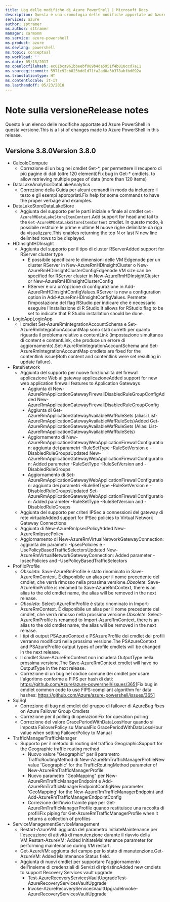 ```yaml
---
title: Log delle modifiche di Azure PowerShell | Microsoft Docs
description: Questa è una cronologia delle modifiche apportate ad Azure PowerShell nella versione più recente.
services: azure
author: sptramer
ms.author: sttramer
manager: carmonm
ms.service: azure-powershell
ms.product: azure
ms.devlang: powershell
ms.topic: conceptual
ms.workload: ''
ms.date: 05/18/2017
ms.openlocfilehash: ec01bca961bbeebf089b4da5951f4b810ccd7a11
ms.sourcegitcommit: 5971c92cb023bdd1d71fa2ad0a3b378abfbd092a
ms.translationtype: HT
ms.contentlocale: it-IT
ms.lasthandoff: 05/23/2018
---
```

# <a name="release-notes"></a><span data-ttu-id="a50ab-103">Note sulla versione</span><span class="sxs-lookup"><span data-stu-id="a50ab-103">Release notes</span></span>

<span data-ttu-id="a50ab-104">Questo è un elenco delle modifiche apportate ad Azure PowerShell in questa versione.</span><span class="sxs-lookup"><span data-stu-id="a50ab-104">This is a list of changes made to Azure PowerShell in this release.</span></span>

## <a name="version-380"></a><span data-ttu-id="a50ab-105">Versione 3.8.0</span><span class="sxs-lookup"><span data-stu-id="a50ab-105">Version 3.8.0</span></span>
* <span data-ttu-id="a50ab-106">Calcolo</span><span class="sxs-lookup"><span data-stu-id="a50ab-106">Compute</span></span>
  - <span data-ttu-id="a50ab-107">Correzione di un bug nei cmdlet Get-\*, per permettere il recupero di più pagine di dati (oltre 120 elementi)</span><span class="sxs-lookup"><span data-stu-id="a50ab-107">Fix bug in Get-\* cmdlets, to allow retrieving multiple pages of data (more than 120 items)</span></span>
* <span data-ttu-id="a50ab-108">DataLakeAnalytics</span><span class="sxs-lookup"><span data-stu-id="a50ab-108">DataLakeAnalytics</span></span>
  - <span data-ttu-id="a50ab-109">Correzione della Guida per alcuni comandi in modo da includere il testo e gli esempi appropriati.</span><span class="sxs-lookup"><span data-stu-id="a50ab-109">Fix help for some commands to have the proper verbage and examples.</span></span>
* <span data-ttu-id="a50ab-110">DataLakeStore</span><span class="sxs-lookup"><span data-stu-id="a50ab-110">DataLakeStore</span></span>
  - <span data-ttu-id="a50ab-111">Aggiunta del supporto per le parti iniziale e finale al cmdlet `Get-AzureRMDataLakeStoreItemContent`.</span><span class="sxs-lookup"><span data-stu-id="a50ab-111">Add support for head and tail to the `Get-AzureRMDataLakeStoreItemContent` cmdlet.</span></span> <span data-ttu-id="a50ab-112">In questo modo, è possibile restituire le prime e ultime N nuove righe delimitate da riga da visualizzare.</span><span class="sxs-lookup"><span data-stu-id="a50ab-112">This enables returning the top N or last N new line delimited rows to be displayed.</span></span>
* <span data-ttu-id="a50ab-113">HDInsight</span><span class="sxs-lookup"><span data-stu-id="a50ab-113">HDInsight</span></span>
  - <span data-ttu-id="a50ab-114">Aggiunta del supporto per il tipo di cluster RServer</span><span class="sxs-lookup"><span data-stu-id="a50ab-114">Added support for RServer cluster type</span></span>
    + <span data-ttu-id="a50ab-115">È possibile specificare le dimensioni delle VM Edgenode per un cluster RServer in New-AzureRmHDInsightCluster o New-AzureRmHDInsightClusterConfig</span><span class="sxs-lookup"><span data-stu-id="a50ab-115">Edgenode VM size can be specified for RServer cluster in New-AzureRmHDInsightCluster or New-AzureRmHDInsightClusterConfig</span></span>
    + <span data-ttu-id="a50ab-116">RServer è ora un'opzione di configurazione in Add-AzureRmHDInsightConfigValues.</span><span class="sxs-lookup"><span data-stu-id="a50ab-116">RServer is now a configuration option in Add-AzureRmHDInsightConfigValues.</span></span> <span data-ttu-id="a50ab-117">Permette l'impostazione del flag RStudio per indicare che è necessario eseguire l'installazione di R Studio.</span><span class="sxs-lookup"><span data-stu-id="a50ab-117">It allows for RStudio flag to be set to indicate that R Studio installation should be done.</span></span>
* <span data-ttu-id="a50ab-118">LogicApp</span><span class="sxs-lookup"><span data-stu-id="a50ab-118">LogicApp</span></span>
  - <span data-ttu-id="a50ab-119">I cmdlet Set-AzureRmIntegrationAccountSchema e Set-AzureRmIntegrationAccountMap sono stati corretti per quanto riguarda il problema relativo a contentLink (impostazione simultanea di content e contentLink, che produce un errore di aggiornamento).</span><span class="sxs-lookup"><span data-stu-id="a50ab-119">Set-AzureRmIntegrationAccountSchema and Set-AzureRmIntegrationAccountMap cmdlets are fixed for the contentlink issue(Both content and contentlink were set resulting in update failure).</span></span>
* <span data-ttu-id="a50ab-120">Rete</span><span class="sxs-lookup"><span data-stu-id="a50ab-120">Network</span></span>
  - <span data-ttu-id="a50ab-121">Aggiunta del supporto per nuove funzionalità del firewall applicazione Web ai gateway applicazione</span><span class="sxs-lookup"><span data-stu-id="a50ab-121">Added support for new web application firewall features to Application Gateways</span></span>
    + <span data-ttu-id="a50ab-122">Aggiunta di New-AzureRmApplicationGatewayFirewallDisabledRuleGroupConfig</span><span class="sxs-lookup"><span data-stu-id="a50ab-122">Added New-AzureRmApplicationGatewayFirewallDisabledRuleGroupConfig</span></span>
    + <span data-ttu-id="a50ab-123">Aggiunta di Get-AzureRmApplicationGatewayAvailableWafRuleSets (alias: List-AzureRmApplicationGatewayAvailableWafRuleSets)</span><span class="sxs-lookup"><span data-stu-id="a50ab-123">Added Get-AzureRmApplicationGatewayAvailableWafRuleSets (Alias: List-AzureRmApplicationGatewayAvailableWafRuleSets)</span></span>
    + <span data-ttu-id="a50ab-124">Aggiornamento di New-AzureRmApplicationGatewayWebApplicationFirewallConfiguration: aggiunta dei parametri -RuleSetType -RuleSetVersion e -DisabledRuleGroups</span><span class="sxs-lookup"><span data-stu-id="a50ab-124">Updated New-AzureRmApplicationGatewayWebApplicationFirewallConfiguration: Added parameter -RuleSetType -RuleSetVersion and -DisabledRuleGroups</span></span>
    + <span data-ttu-id="a50ab-125">Aggiornamento di Set-AzureRmApplicationGatewayWebApplicationFirewallConfiguration: aggiunta dei parametri -RuleSetType -RuleSetVersion e -DisabledRuleGroups</span><span class="sxs-lookup"><span data-stu-id="a50ab-125">Updated Set-AzureRmApplicationGatewayWebApplicationFirewallConfiguration: Added parameter -RuleSetType -RuleSetVersion and -DisabledRuleGroups</span></span>
  - <span data-ttu-id="a50ab-126">Aggiunta del supporto per criteri IPSec a connessioni del gateway di rete virtuale</span><span class="sxs-lookup"><span data-stu-id="a50ab-126">Added support for IPSec policies to Virtual Network Gateway Connections</span></span>
  - <span data-ttu-id="a50ab-127">Aggiunta di New-AzureRmIpsecPolicy</span><span class="sxs-lookup"><span data-stu-id="a50ab-127">Added New-AzureRmIpsecPolicy</span></span>
  - <span data-ttu-id="a50ab-128">Aggiornamento di New-AzureRmVirtualNetworkGatewayConnection: aggiunta dei parametri -IpsecPolicies e -UsePolicyBasedTrafficSelectors</span><span class="sxs-lookup"><span data-stu-id="a50ab-128">Updated New-AzureRmVirtualNetworkGatewayConnection: Added parameter -IpsecPolicies and -UsePolicyBasedTrafficSelectors</span></span>
* <span data-ttu-id="a50ab-129">Profilo</span><span class="sxs-lookup"><span data-stu-id="a50ab-129">Profile</span></span>
  - <span data-ttu-id="a50ab-130">*Obsoleto*: Save-AzureRmProfile è stato rinominato in Save-AzureRmContext. È disponibile un alias per il nome precedente del cmdlet, che verrà rimosso nella prossima versione.</span><span class="sxs-lookup"><span data-stu-id="a50ab-130">*Obsolete*: Save-AzureRmProfile is renamed to Save-AzureRmContext, there is an alias to the old cmdlet name, the alias will be removed in the next release.</span></span>
  - <span data-ttu-id="a50ab-131">*Obsoleto*: Select-AzureRmProfile è stato rinominato in Import-AzureRmContext. È disponibile un alias per il nome precedente del cmdlet, che verrà rimosso nella prossima versione.</span><span class="sxs-lookup"><span data-stu-id="a50ab-131">*Obsolete*: Select-AzureRmProfile is renamed to Import-AzureRmContext, there is an alias to the old cmdlet name, the alias will be removed in the next release.</span></span>
  - <span data-ttu-id="a50ab-132">I tipi di output PSAzureContext e PSAzureProfile dei cmdlet dei profili verranno modificati nella prossima versione.</span><span class="sxs-lookup"><span data-stu-id="a50ab-132">The PSAzureContext and PSAzureProfile output types of profile cmdlets will be changed in the next release.</span></span>
  - <span data-ttu-id="a50ab-133">Il cmdlet Save-AzureRmContext non includerà OutputType nella prossima versione.</span><span class="sxs-lookup"><span data-stu-id="a50ab-133">The Save-AzureRmContext cmdlet will have no OutputType in the next release.</span></span>
  - <span data-ttu-id="a50ab-134">Correzione di un bug nel codice comune dei cmdlet per usare l'algoritmo conforme a FIPS per hash di dati: https://github.com/Azure/azure-powershell/issues/3651</span><span class="sxs-lookup"><span data-stu-id="a50ab-134">Fix bug in cmdlet common code to use FIPS-compliant algorithm for data hashes: https://github.com/Azure/azure-powershell/issues/3651</span></span>
* <span data-ttu-id="a50ab-135">Sql</span><span class="sxs-lookup"><span data-stu-id="a50ab-135">Sql</span></span>
  - <span data-ttu-id="a50ab-136">Correzione di bug nei cmdlet del gruppo di failover di Azure</span><span class="sxs-lookup"><span data-stu-id="a50ab-136">Bug fixes on Azure Failover Group Cmdlets</span></span>
  - <span data-ttu-id="a50ab-137">Correzione per il polling di operazioni</span><span class="sxs-lookup"><span data-stu-id="a50ab-137">Fix for operation polling</span></span>
  - <span data-ttu-id="a50ab-138">Correzione del valore GracePeriodWithDataLossHour quando si imposta FailoverPolicy su Manual</span><span class="sxs-lookup"><span data-stu-id="a50ab-138">Fix GracePeriodWithDataLossHour value when setting FailoverPolicy to Manual</span></span>
* <span data-ttu-id="a50ab-139">TrafficManager</span><span class="sxs-lookup"><span data-stu-id="a50ab-139">TrafficManager</span></span>
  - <span data-ttu-id="a50ab-140">Supporto per il metodo di routing del traffico Geographic</span><span class="sxs-lookup"><span data-stu-id="a50ab-140">Support for the Geographic traffic routing method</span></span>
    + <span data-ttu-id="a50ab-141">Nuovo valore "Geographic" per il parametro TrafficRoutingMethod di New-AzureRmTrafficManagerProfile</span><span class="sxs-lookup"><span data-stu-id="a50ab-141">New value 'Geographic' for the TrafficRoutingMethod parameter of New-AzureRmTrafficManagerProfile</span></span>
    + <span data-ttu-id="a50ab-142">Nuovo parametro "GeoMapping" per New-AzureRmTrafficManagerEndpoint e Add-AzureRmTrafficManagerEndpointConfig</span><span class="sxs-lookup"><span data-stu-id="a50ab-142">New parameter 'GeoMapping' for the New-AzureRmTrafficManagerEndpoint and Add-AzureRmTrafficManagerEndpointConfig</span></span>
    + <span data-ttu-id="a50ab-143">Correzione dell'invio tramite pipe per Get-AzureRmTrafficManagerProfile quando restituisce una raccolta di profili</span><span class="sxs-lookup"><span data-stu-id="a50ab-143">Fix piping for Get-AzureRmTrafficManagerProfile when it returns a collection of profiles</span></span>
* <span data-ttu-id="a50ab-144">ServiceManagement</span><span class="sxs-lookup"><span data-stu-id="a50ab-144">ServiceManagement</span></span>
  - <span data-ttu-id="a50ab-145">Restart-AzureVM: aggiunta del parametro InitiateMaintenance per l'esecuzione di attività di manutenzione durante il riavvio della VM.</span><span class="sxs-lookup"><span data-stu-id="a50ab-145">Restart-AzureVM: Added InitiateMaintenance parameter for performing maintenance during VM restart.</span></span>
  - <span data-ttu-id="a50ab-146">Get-AzureVM: aggiunta del campo per lo stato di manutenzione.</span><span class="sxs-lookup"><span data-stu-id="a50ab-146">Get-AzureVM: Added Maintenance Status field.</span></span>
  - <span data-ttu-id="a50ab-147">Aggiunta di nuovi cmdlet per supportare l'aggiornamento dell'insieme di credenziali di Servizi di ripristino</span><span class="sxs-lookup"><span data-stu-id="a50ab-147">Added new cmdlets to support Recovery Services vault upgrade</span></span>
    + <span data-ttu-id="a50ab-148">Test-AzureRecoveryServicesVaultUpgrade</span><span class="sxs-lookup"><span data-stu-id="a50ab-148">Test-AzureRecoveryServicesVaultUpgrade</span></span>
    + <span data-ttu-id="a50ab-149">Invoke-AzureRecoveryServicesVaultUpgrade</span><span class="sxs-lookup"><span data-stu-id="a50ab-149">Invoke-AzureRecoveryServicesVaultUpgrade</span></span>
